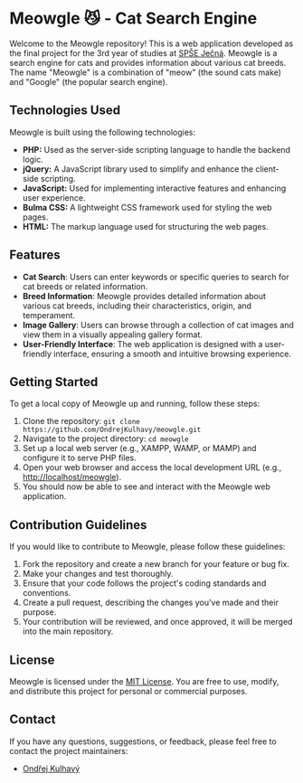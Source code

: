 Meowgle 😼 - Cat Search Engine
=======

Welcome to the Meowgle repository! This is a web application developed as the final project for the 3rd year of studies at [SPŠE Ječná](www.spsejecna.cz). Meowgle is a search engine for cats and provides information about various cat breeds. The name "Meowgle" is a combination of "meow" (the sound cats make) and "Google" (the popular search engine).

Technologies Used
-----------------

Meowgle is built using the following technologies:

*   **PHP:** Used as the server-side scripting language to handle the backend logic.
*   **jQuery:** A JavaScript library used to simplify and enhance the client-side scripting.
*   **JavaScript:** Used for implementing interactive features and enhancing user experience.
*   **Bulma CSS:** A lightweight CSS framework used for styling the web pages.
*   **HTML:** The markup language used for structuring the web pages.

Features
--------

*   **Cat Search**: Users can enter keywords or specific queries to search for cat breeds or related information.
*   **Breed Information**: Meowgle provides detailed information about various cat breeds, including their characteristics, origin, and temperament.
*   **Image Gallery**: Users can browse through a collection of cat images and view them in a visually appealing gallery format.
*   **User-Friendly Interface**: The web application is designed with a user-friendly interface, ensuring a smooth and intuitive browsing experience.

Getting Started
---------------

To get a local copy of Meowgle up and running, follow these steps:

1.  Clone the repository: `git clone https://github.com/OndrejKulhavy/meowgle.git`
2.  Navigate to the project directory: `cd meowgle`
3.  Set up a local web server (e.g., XAMPP, WAMP, or MAMP) and configure it to serve PHP files.
4.  Open your web browser and access the local development URL (e.g., [http://localhost/meowgle](http://localhost/meowgle)).
5.  You should now be able to see and interact with the Meowgle web application.

Contribution Guidelines
-----------------------

If you would like to contribute to Meowgle, please follow these guidelines:

1.  Fork the repository and create a new branch for your feature or bug fix.
2.  Make your changes and test thoroughly.
3.  Ensure that your code follows the project's coding standards and conventions.
4.  Create a pull request, describing the changes you've made and their purpose.
5.  Your contribution will be reviewed, and once approved, it will be merged into the main repository.

License
-------

Meowgle is licensed under the [MIT License](LICENSE). You are free to use, modify, and distribute this project for personal or commercial purposes.

Contact
-------

If you have any questions, suggestions, or feedback, please feel free to contact the project maintainers:

*   [Ondřej Kulhavý](mailto:okulhav@gmail.com)
